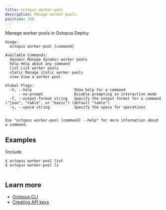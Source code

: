 ```yaml
---
title: octopus worker-pool
description: Manage worker pools
position: 108
---
```


Manage worker pools in Octopus Deploy


```text
Usage:
  octopus worker-pool [command]

Available Commands:
  dynamic Manage dynamic worker pools
  help Help about any command
  list List worker pools
  static Manage static worker pools
  view View a worker pool

Global Flags:
  -h, --help                   Show help for a command
      --no-prompt              Disable prompting in interactive mode
  -f, --output-format string   Specify the output format for a command ("json", "table", or "basic") (default "table")
  -s, --space string           Specify the space for operations


Use "octopus worker-pool [command] --help" for more information about a command.
```

## Examples

!include <samples-instance>


```text
$ octopus worker-pool list
$ octopus worker-pool ls


```

## Learn more

- [Octopus CLI](/docs/octopus-rest-api/cli/index.md)
- [Creating API keys](/docs/octopus-rest-api/how-to-create-an-api-key.md)